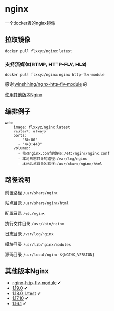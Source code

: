 # nginx

一个docker版的nginx镜像

## 拉取镜像
```
docker pull flxxyz/nginx:latest
```
### 支持流媒体(RTMP, HTTP-FLV, HLS)

```
docker pull flxxyz/nginx:nginx-http-flv-module
```

感谢 [winshining/nginx-http-flv-module](https://github.com/winshining/nginx-http-flv-module) 的

[使用其他版本Nginx](#其他版本Nginx)

## 编排例子
```
web:
    image: flxxyz/nginx:latest
    restart: always
    ports:
      - "80:80"
      - "443:443"
    volumes:
      - 修改nginx.conf的路径:/etc/nginx/nginx.conf
      - 本地日志目录的路径:/var/log/nginx
      - 本地站点目录的路径:/usr/share/nginx/html
```

## 路径说明
前置路径 `/usr/share/nginx`

站点目录 `/usr/share/nginx/html`

配置目录 `/etc/nginx`

执行文件目录 `/usr/sbin/nginx`

日志目录 `/var/log/nginx`

模块目录 `/usr/lib/nginx/modules`

源码目录 `/usr/local/nginx-${NGINX_VERSION}`

## 其他版本Nginx
- [nginx-http-flv-module](https://hub.docker.com/repository/docker/flxxyz/nginx/tags?page=1&name=nginx-http-flv-module) ✔
- [1.19.0](https://github.com/edogDocker/nginx/blob/master/mainline/Dockerfile) ✔
- [1.18.0, latest](https://github.com/edogDocker/nginx/blob/master/stable/Dockerfile) ✔
- [1.17.10](https://github.com/edog-docker/nginx/blob/1.17.10/Dockerfile) ✔
- [1.16.1](https://github.com/edog-docker/nginx/blob/1.16.1/Dockerfile) ✔